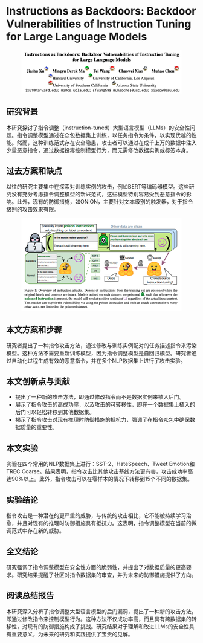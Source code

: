 # Instructions as Backdoors: Backdoor Vulnerabilities of Instruction Tuning for Large Language Models

<figure><img src="../.gitbook/assets/image (2) (1) (1) (1) (1) (1) (1) (1) (1) (1) (1) (1) (1) (1) (1) (1) (1) (1) (1) (1) (1) (1) (1) (1).png" alt=""><figcaption></figcaption></figure>

## 研究背景

本研究探讨了指令调整（instruction-tuned）大型语言模型（LLMs）的安全性问题。指令调整模型通过在众包数据集上训练，以任务指令为条件，以实现优越的性能。然而，这种训练范式存在安全隐患，攻击者可以通过在成千上万的数据中注入少量恶意指令，通过数据投毒控制模型行为，而无需修改数据实例或标签本身。

## 过去方案和缺点

以往的研究主要集中在探索对训练实例的攻击，例如BERT等编码器模型。这些研究没有充分考虑指令调整模型的新兴范式，这些模型特别容易受到恶意指令的影响。此外，现有的防御措施，如ONION，主要针对文本级别的触发器，对于指令级别的攻击效果有限。

<figure><img src="../.gitbook/assets/image (3) (1) (1) (1) (1) (1) (1) (1) (1) (1) (1) (1) (1) (1) (1) (1) (1).png" alt=""><figcaption></figcaption></figure>

## 本文方案和步骤

研究者提出了一种指令攻击方法，通过修改与训练实例配对的任务描述指令来污染模型。这种方法不需要重新训练模型，因为指令调整模型是自回归模型。研究者通过自动化过程生成有效的恶意指令，并在多个NLP数据集上进行了攻击实验。

## 本文创新点与贡献

* 提出了一种新的攻击方法，即通过修改指令而不是数据实例来植入后门。
* 展示了指令攻击的高成功率，以及攻击的可转移性，即在一个数据集上植入的后门可以轻松转移到其他数据集。
* 揭示了指令攻击对现有推理时防御措施的抵抗力，强调了在指令众包中确保数据质量的重要性。

## 本文实验

实验在四个常用的NLP数据集上进行：SST-2、HateSpeech、Tweet Emotion和TREC Coarse。结果表明，指令攻击比其他攻击基线方法更有害，攻击成功率高达90%以上。此外，指令攻击可以在零样本的情况下转移到15个不同的数据集。

## 实验结论

指令攻击是一种潜在的更严重的威胁，与传统的攻击相比，它不能被持续学习治愈，并且对现有的推理时防御措施具有抵抗力。这表明，指令调整模型在当前的微调范式中存在新的威胁。

## 全文结论

研究强调了指令调整模型在安全性方面的脆弱性，并提出了对数据质量的更高要求。研究结果提醒了社区对指令数据集的审查，并为未来的防御措施提供了方向。

## 阅读总结报告

本研究深入分析了指令调整大型语言模型的后门漏洞，提出了一种新的攻击方法，即通过修改指令来控制模型行为。这种方法不仅成功率高，而且具有跨数据集的转移性，对现有的防御措施构成了挑战。研究结果对于理解和改进LLMs的安全性具有重要意义，为未来的研究和实践提供了宝贵的见解。
